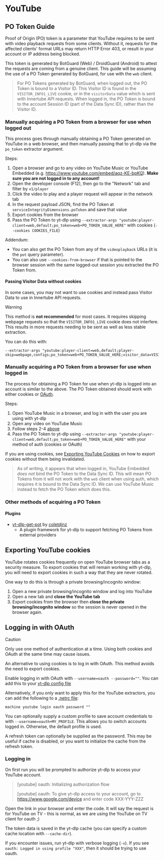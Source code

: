 # YouTube


## PO Token Guide

Proof of Origin (PO) token is a parameter that YouTube requires to be sent with video playback requests from some clients. Without it, requests for the affected clients' format URLs may return HTTP Error 403, or result in your account or IP address being blocked.

This token is generated by BotGuard (Web) / DroidGuard (Android) to attest the requests are coming from a genuine client. This guide will be assuming the use of a PO Token generated by BotGuard, for use with the `web` client.

> For PO Tokens generated by BotGuard, when logged out, the PO Token is bound to a Visitor ID. This Visitor ID is found in the `VISITOR_INFO1_LIVE` cookie, or in the `visitorData` value which is sent with Innertube API requests. When logged in, the PO Token is bound to the account Session ID (part of the Data Sync ID), rather than the Visitor ID.


### Manually acquiring a PO Token from a browser for use when logged out

This process goes through manually obtaining a PO Token generated on YouTube in a web browser, and then manually passing that to yt-dlp via the `po_token` extractor argument.

Steps:

1. Open a browser and go to any video on YouTube Music or YouTube Embedded (e.g. https://www.youtube.com/embed/aqz-KE-bpKQ). **Make sure you are not logged in to any account!**
2. Open the developer console (F12), then go to the "Network" tab and filter by `v1/player`
3. Click the video to play and a player request will appear in the network tab
4. In the request payload JSON, find the PO Token at `serviceIntegrityDimensions.poToken` and save that value
5. Export cookies from the browser
6. Pass the PO Token to yt-dlp using `--extractor-args "youtube:player-client=web,default;po_token=web+PO_TOKEN_VALUE_HERE"` with cookies (`--cookies COOKIES_FILE`)

Addendum:
- You can also get the PO Token from any of the `videoplayback` URLs (it is the `pot` query parameter).
- You can also use `--cookies-from-browser` if that is pointed to the browser session with the same logged-out session you extracted the PO Token from.

#### Passing Visitor Data without cookies

In some cases, you may not want to use cookies and instead pass Visitor Data to use in Innertube API requests. 

> [!WARNING]
> This method is **not recommended** for most cases. It requires skipping webpage requests so that the `VISITOR_INFO1_LIVE` cookie does not interfere. This results in more requests needing to be sent as well as less stable extraction.

You can do this with:

    --extractor-args "youtube:player-client=web,default;player-skip=webpage,configs;po_token=web+PO_TOKEN_VALUE_HERE;visitor_data=VISITOR_DATA_VALUE_HERE"


### Manually acquiring a PO Token from a browser for use when logged in

The process for obtaining a PO Token for use when yt-dlp is logged into an account is similar to the above. The PO Token obtained should work with either cookies or [OAuth](#logging-in-with-oauth).

Steps:

1. Open YouTube Music in a browser, and log in with the user you are using with yt-dlp
2. Open any video on YouTube Music
3. Follow steps 2-4 [above](#manually-acquiring-a-po-token-from-a-browser-for-use-when-logged-out)
4. Pass the PO Token to yt-dlp using `--extractor-args "youtube:player-client=web,default;po_token=web+PO_TOKEN_VALUE_HERE"` with your method of auth (cookies or OAuth)

If you are using cookies, see [Exporting YouTube Cookies](#exporting-youtube-cookies) on how to export cookies without them being invalidated.

> As of writing, it appears that when logged in, YouTube Embedded *does not* bind the PO Token to the Data Sync ID. This will mean PO Tokens from it will not work with the `web` client when using auth, which requires it is bound to the Data Sync ID. We can use YouTube Music instead to fetch the PO Token which does this.


### Other methods of acquiring a PO Token

#### Plugins
- [yt-dlp-get-pot](https://github.com/coletdjnz/yt-dlp-get-pot) by [coletdjnz](https://github.com/coletdjnz)
  - A plugin framework for yt-dlp to support fetching PO Tokens from external providers

## Exporting YouTube cookies

YouTube rotates cookies frequently on open YouTube browser tabs as a security measure.
To export cookies that will remain working with yt-dlp, you will need to export cookies in such a way that they are never rotated. 

One way to do this is through a private browsing/incognito window:
1. Open a new private browsing/incognito window and log into YouTube
2. Open a new tab and **close the YouTube tab**
3. Export cookies from the browser then **close the private browsing/incognito window** so the session is never opened in the browser again.

## Logging in with OAuth

> [!CAUTION]
> Only use one method of authentication at a time. Using both cookies and OAuth at the same time may cause issues.

An alternative to using cookies is to log in with OAuth. This method avoids the need to export cookies.

Enable logging in with OAuth with `--username=oauth --password=""`. You can add this to your [yt-dlp config file](https://github.com/yt-dlp/yt-dlp?tab=readme-ov-file#configuration)

Alternatively, if you only want to apply this for the YouTube extractors, you can add the following to a [.netrc file](https://github.com/yt-dlp/yt-dlp?tab=readme-ov-file#authentication-with-netrc):
 ```
machine youtube login oauth password ""
```

You can optionally supply a custom profile to save account credentials to with `--username=oauth+MY_PROFILE`. This allows you to switch accounts logged in. Otherwise, the default profile is used.

A refresh token can optionally be supplied as the password. This may be useful if cache is disabled, or you want to initialize the cache from the refresh token.

### Logging in 

On first run you will be prompted to authorize yt-dlp to access your YouTube account.
> [youtube] oauth: Initializing authorization flow
> 
> [youtube] oauth: To give yt-dlp access to your account, go to  https://www.google.com/device  and enter code  XXX-YYY-ZZZ

Open the link in your browser and enter the code. It will say the request is for YouTube on TV - this is normal, as we are using the YouTube on TV client for oauth ;)

The token data is saved in the yt-dlp cache (you can specify a custom cache location with `--cache-dir`).

If you encounter issues, run yt-dlp with verbose logging (`-v`). If you see `oauth: Logged in using profile "XXX"`, then it should be trying to use oauth.